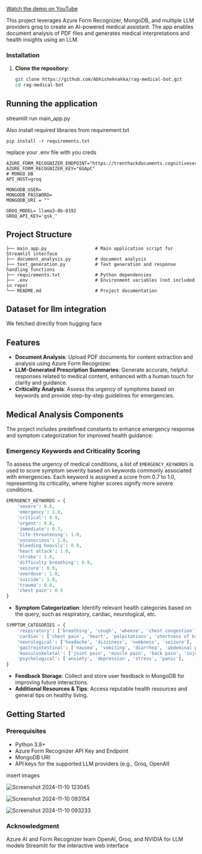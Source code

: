 [Watch the demo on YouTube](https://www.youtube.com/watch?v=3up95NvxLog)

This project leverages Azure Form Recognizer, MongoDB, and multiple LLM providers groq to create an AI-powered medical assistant. The app enables document analysis of PDF files and generates medical interpretations and health insights using an LLM. 

### Installation

1. **Clone the repository**:
   ```bash
   git clone https://github.com/Abhisheknakka/rag-medical-bot.git
   cd rag-medical-bot


## Running the application
streamlit run main_app.py

Also install required libraries from requirement.txt

```
pip install -r requirements.txt
```

replace your .env file with you creds

```
AZURE_FORM_RECOGNIZER_ENDPOINT="https://trenthackdocuments.cognitiveservices.azure.com/"
AZURE_FORM_RECOGNIZER_KEY="6GApC"
# MONGO DB
API_HOST=groq

MONGODB_USER=
MONGODB_PASSWORD=
MONGODB_URI = ""

GROQ_MODEL= llama3-8b-8192
GROQ_API_KEY='gsk_'

```
## Project Structure

```
├── main_app.py                  # Main application script for Streamlit interface
├── document_analysis.py         # document analysis
├── text_generation.py           # Text generation and response handling functions
├── requirements.txt             # Python dependencies
├── .env                         # Environment variables (not included in repo)
└── README.md                    # Project documentation
```

## Dataset for llm integration
We fetched  directly  from hugging face


## Features

- **Document Analysis**: Upload PDF documents for content extraction and analysis using Azure Form Recognizer.
- **LLM-Generated Prescription Summaries**: Generate accurate, helpful responses related to medical content, enhanced with a human touch for clarity and guidance.
- **Criticality Analysis**: Assess the urgency of symptoms based on keywords and provide step-by-step guidelines for emergencies.
## Medical Analysis Components

The project includes predefined constants to enhance emergency response and symptom categorization for improved health guidance:

### Emergency Keywords and Criticality Scoring

To assess the urgency of medical conditions, a list of `EMERGENCY_KEYWORDS` is used to score symptom severity based on keywords commonly associated with emergencies. Each keyword is assigned a score from 0.7 to 1.0, representing its criticality, where higher scores signify more severe conditions.

```python
EMERGENCY_KEYWORDS = {
    'severe': 0.8,  
    'emergency': 1.0,
    'critical': 0.9,
    'urgent': 0.8,
    'immediate': 0.7,
    'life-threatening': 1.0,
    'unconscious': 1.0,
    'bleeding heavily': 0.9,
    'heart attack': 1.0,
    'stroke': 1.0,
    'difficulty breathing': 0.9,
    'seizure': 0.9,
    'overdose': 1.0,
    'suicide': 1.0,
    'trauma': 0.8,
    'chest pain': 0.9
}
```
- **Symptom Categorization**: Identify relevant health categories based on the query, such as respiratory, cardiac, neurological, etc.
```python
SYMPTOM_CATEGORIES = {
    'respiratory': ['breathing', 'cough', 'wheeze', 'chest congestion'],
    'cardiac': ['chest pain', 'heart', 'palpitations', 'shortness of breath'],
    'neurological': ['headache', 'dizziness', 'numbness', 'seizure'],
    'gastrointestinal': ['nausea', 'vomiting', 'diarrhea', 'abdominal pain'],
    'musculoskeletal': ['joint pain', 'muscle pain', 'back pain', 'injury'],
    'psychological': ['anxiety', 'depression', 'stress', 'panic'],
}

```

- **Feedback Storage**: Collect and store user feedback in MongoDB for improving future interactions.
- **Additional Resources & Tips**: Access reputable health resources and general tips on healthy living.

## Getting Started

### Prerequisites

- Python 3.8+
- Azure Form Recognizer API Key and Endpoint
- MongoDB URI
- API keys for the supported LLM providers (e.g., Groq, OpenAI)

insert images

![Screenshot 2024-11-10 123045](https://github.com/user-attachments/assets/daa03fbd-c1ed-49e1-8d87-b7c5cfa44651)

![Screenshot 2024-11-10 093154](https://github.com/user-attachments/assets/24514bcd-5800-4ebc-9e6c-587f9fca41b7)

![Screenshot 2024-11-10 093233](https://github.com/user-attachments/assets/bcc66b11-b8fa-459b-8f37-b1e3d3739463)


### Acknowledgment

Azure AI and Form Recognizer team
OpenAI, Groq, and NVIDIA for LLM models
Streamlit for the interactive web interface
